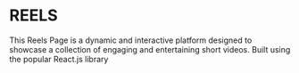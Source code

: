 # REELS
This Reels Page is a dynamic and interactive platform designed to showcase a collection of engaging and entertaining short videos. Built using the popular React.js library

